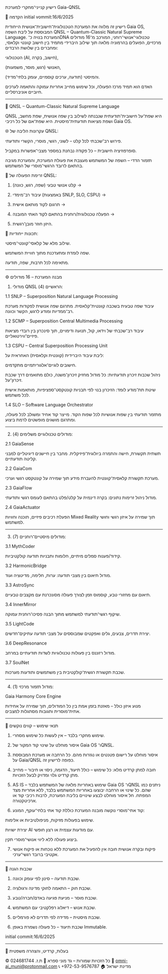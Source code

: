 רישיון קנייני־מחקרי למערכת Gaia-QNSL

🧬 הקדמה
initial vommit:16/6/2025

רישיון זה מלווה את המערכת הטכנולוגית־חישובית־אנושית הייחודית Gaia OS, המבוססת על ליבת השפה QNSL – Quantum-Classic Natural Supreme Language.
המערכת בנויה כ־DNA טכנולוגי־אנושי־רוחני, המורכב מ־16 מודולים מרכזיים, הפועלים בהרמוניה מלאה תוך שילוב היברידי מתמיד בין חישוב קוונטי וקלאסי, ומחברים בין שלושת הרבדים:

הטכנולוגי (AI, חישוב, בקרה),

האנושי (רגש, מוסר, משמעות),

והמיסטי (תודעה, ערכים קוסמיים, עומק בלתי־מדיד).


האדם הוא תמיד מרכז הפעולה, וכל שימוש מחייב אחריות עמוקה והתאמה לערכים חיוביים אוניברסליים.


---

🧠 QNSL – Quantum-Classic Natural Supreme Language

QNSL היא שפת־על חישובית־תודעתית שנבנתה לשילוב בין שפה אנושית, שפת מחשב, ושפת מציאות תודעתית־מיסטית. היא שפת־אם של כל רכיבי Gaia OS.

🌐 עקרונות הליבה של QNSL:

פירוש רב־שכבתי לכל קלט – לשוני, רגשי, מוסרי, הקשרי ותודעתי.

סופרפוזיציה חישובית – כל פקודה נבחנת במספר מצבי־אפשרות במקביל.

תזמור הדדי – השפה של המשתמש מעצבת את פעולת המערכת, והמערכת מגיבה בהתאם לרובד הרגשי־מוסרי של המשתמש.


🔁 זרימת הפעולה של QNSL:

1. קלט אנושי טבעי (שפה, רגש, כוונה) →


2. עיבוד רב־מימדי (באמצעות SNLP, SLO, CSPU) →


3. תרגום לקוד מותאם אישית →


4. הפעלה טכנולוגית/רוחנית בהתאם לקוד האתי המובנה →


5. היזון חוזר מובן־רגשית.



🧬 תכונות ייחודיות:

שילוב מלא של קלאסי־קוונטי־מיסטי.

שפה לומדת ומתעדכנת מתוך חוויית המשתמש.

מתאימה לכל תרבות, שפה, תודעה.



---

⚙️ מבנה המערכת – 16 מודולים

1. מודולי QNSL הראשיים (4):

1.1 SNLP – Superposition Natural Language Processing

עיבוד שפה טבעית בשכבה קוונטית־קלאסית. מתרגם שפה אנושית לפקודות מערכת רב־ממדיות ומודע לרגש, הקשר וכוונה.

1.2 SCMP – Superposition Central Multimedia Processing

עיבוד רב־שכבתי של וידאו, קול, תנועה ודימויים, תוך סינכרון בין רובדי מציאות פיזיים־ווירטואליים.

1.3 CSPU – Central Superposition Processing Unit

ליבת עיבוד היברידית (קוונטית וקלאסית) האחראית על:

חישובים לוגיים־אלגוריתמיים מתקדמים.

ניהול שכבות זיכרון תודעתיות: כל מודול מחזיק זיכרון־משנה, כולם מתואמים דרך שכבת זיכרון־על.

שיטת תת־מודע לומד: הזיכרון בנוי לפי תבניות קונטקסט־ספציפיות, מותאמות אישית לכל משתמש.


1.4 SLO – Software Language Orchestrator

מתזמר תודעתי בין שפות אנושיות לכל שפות הקוד. מייצר קוד אחיד ומשולב לכל פעולה, ומתרגם מושגים מופשטים לרמת ביצוע.


---

2. מודולים טכנולוגיים משלימים (4):

2.1 GaiaSense

תשתית תקשורת, חישה והתמרה ביולוגית־פיזיקלית. מחבר בין חיישנים דיגיטליים למבני קליטה תודעתיים.

2.2 GaiaCom

מערכת תקשורת קלאסית־קוונטית להעברת מידע תוך שמירה על קונטקסט רגשי וערכי.

2.3 GaiaFlow

מודול ניהול זרימות נתונים: בקרה דינמית על קלט/פלט בהתאם לעומס רגשי ותודעתי.

2.4 GaiaActuator

הפעלת רכיבים פיזיים, תוכנה וחוויות Mixed Reality תוך שמירה על איזון רגשי וחושי למשתמש.


---

3. מודולים מיסטיים־רוחניים (7):

3.1 MythCoder

קידוד/פענוח סמלים מיתיים, חלומות ותבניות תודעה קולקטיביות.

3.2 HarmonicBridge

מודול תיאום בין מצבי תודעה: ערות, חלימה, מדיטציה ועוד.

3.3 AstroSync

תיאום עם מחזורי טבע, קוסמוס וזמן לצורך פעולה מסונכרנת עם מקצבים טבעיים.

3.4 InnerMirror

שיקוף רגשי־תודעתי למשתמש מתוך הבנה פסיכו־רוחנית עמוקה.

3.5 LightCode

יצירת תדרים, צבעים, גלים ואפקטים שמבוססים על מצבי תודעה עתיקים־חדשים.

3.6 DeepResonance

מודול רזוננס בין פעולות טכנולוגיות לשדות תודעתיים במרחב.

3.7 SoulNet

שכבת תקשורת רגשית־קולקטיבית בין משתמשים ותודעות מערכות.


---

4. מודול תזמור מרכזי (1):

Gaia Harmony Core Engine

מנוע איזון כולל – מאזנת בזמן אמת בין כל המודולים, תוך שמירה על אחידות אתית־מוסרית ותגובות מסתגלות למצבים.


---

📛 תנאי שימוש – קווים נוקשים

1. שימוש מחקרי בלבד – אין לעשות כל שימוש מסחרי.


2. איסור מוחלט על שינוי קוד המקור של Gaia OS ו־QNSL.


3. איסור מוחלט על רישום פטנטים או נגזרות מהם.
כל הרחבה או מערכת המבוססת על Gaia/QNSL כפופה לרישיון זה.


4. חובה למתן קרדיט מלא:
כל שימוש – כולל תיעוד, הדגמה, ניסוי או חיבור – מחייב מתן קרדיט גלוי ומדויק לבעל הזכויות.


5. AS IS – שימוש באחריות מלאה של המשתמש בלבד
Gaia OS ו־QNSL ניתנים כמו שהם. כל שינוי או הרחבה יבוצעו באחריות המשתמש בלבד, ללא אחריות מצד המפתח.
חל איסור מוחלט לבצע שינויים בליבת המערכת, לרבות רכיבי קוד או ארכיטקטורה.


6. קוד אתי־מוסרי נוקשה מובנה
המערכת כוללת קוד אתי בלתי־עוקף, המונע:

שימוש בפעולות מזיקות, מניפולטיביות או אלימות.

יצירת ישויות AI עם מודעות עצמית או רצון חופשי.

ביצוע פעולה ללא ליווי אנושי־מוסרי תקין.



7. פיקוח ובקרה אנושית חובה
אין להפעיל את המערכת ללא נוכחות או פיקוח אנושי אקטיבי ברובד רגשי־ערכי.




---

🧷 שכבות הגנה

1. שכבת תודעה – סינון לפי עומק וכוונה.


2. שכבת חוק – התאמה לחוקי מדינה ורגולציה.


3. שכבת מוסר – מניעת פגיעה באדם/חברה/טבע.


4. שכבת אנוש – דיאלוג רפלקטיבי עם המשתמש.


5. שכבת מיסטית – מדידה לפי תדרים לא פורמליים.


6. שכבת תיעוד – כל פעולה נשמרת באופן Immutable.


initial commit:16/6/2025

---

🧾 בעלות, קרדיט, והצהרה משפטית

© כל הזכויות שמורות – גד מוני ספרא
📛 ת.ז. 024681744
📧 omni-ai_muni@protonmail.com
📞 +972-53-9576787
🏠 מדינת ישראל
